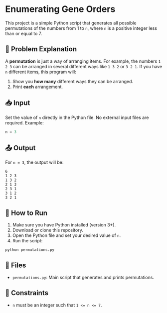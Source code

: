 # Enumerating Gene Orders

This project is a simple Python script that generates all possible permutations of the numbers from 1 to `n`, where `n` is a positive integer less than or equal to 7.

## 🧠 Problem Explanation
A **permutation** is just a way of arranging items. For example, the numbers `1 2 3` can be arranged in several different ways like `1 3 2` or `3 2 1`. If you have `n` different items, this program will:

1. Show you **how many** different ways they can be arranged.
2. Print **each** arrangement.

## 📥 Input
Set the value of `n` directly in the Python file. No external input files are required. Example:
```python
n = 3
```

## 📤 Output
For `n = 3`, the output will be:
```
6
1 2 3
1 3 2
2 1 3
2 3 1
3 1 2
3 2 1
```

## 🧪 How to Run
1. Make sure you have Python installed (version 3+).
2. Download or clone this repository.
3. Open the Python file and set your desired value of `n`.
4. Run the script:
```bash
python permutations.py
```

## 📂 Files
- `permutations.py`: Main script that generates and prints permutations.

## 📌 Constraints
- `n` must be an integer such that `1 <= n <= 7`.

